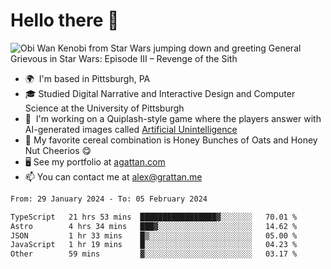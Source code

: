 <!--
**GameDog9988/GameDog9988** is a ✨ _special_ ✨ repository because its `README.md` (this file) appears on your GitHub profile.

Here are some ideas to get you started:

- 🔭 I’m currently working on ...
- 🌱 I’m currently learning ...
- 👯 I’m looking to collaborate on ...
- 🤔 I’m looking for help with ...
- 💬 Ask me about ...
- 📫 How to reach me: ...
- 😄 Pronouns: ...
- ⚡ Fun fact: ...
-->



Hello there 👋
==================================

![Obi Wan Kenobi from Star Wars jumping down and greeting General Grievous in Star Wars: Episode III – Revenge of the Sith](https://github.com/agrattan0820/agrattan0820/assets/51346343/689e56eb-29be-46a5-a079-28ea727b5f7e)


- 🌍  I'm based in Pittsburgh, PA
- 🎓  Studied Digital Narrative and Interactive Design and Computer Science at the University of Pittsburgh
- 👾  I'm working on a Quiplash-style game where the players answer with AI-generated images called [Artificial Unintelligence](https://github.com/agrattan0820/artificial-unintelligence)
- 🥣  My favorite cereal combination is Honey Bunches of Oats and Honey Nut Cheerios 😋
- 🖥️  See my portfolio at [agattan.com](http://agrattan.com/)
- 📫  You can contact me at [alex@grattan.me](mailto:alex@grattan.me)

<!--START_SECTION:waka-->

```txt
From: 29 January 2024 - To: 05 February 2024

TypeScript   21 hrs 53 mins  █████████████████▓░░░░░░░   70.01 %
Astro        4 hrs 34 mins   ███▓░░░░░░░░░░░░░░░░░░░░░   14.62 %
JSON         1 hr 33 mins    █▒░░░░░░░░░░░░░░░░░░░░░░░   05.00 %
JavaScript   1 hr 19 mins    █░░░░░░░░░░░░░░░░░░░░░░░░   04.23 %
Other        59 mins         ▓░░░░░░░░░░░░░░░░░░░░░░░░   03.17 %
```

<!--END_SECTION:waka-->
